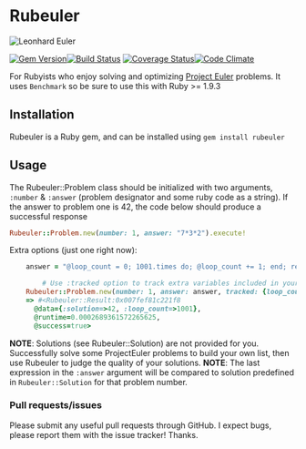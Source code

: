 Rubeuler
========
![Leonhard Euler](http://upload.wikimedia.org/wikipedia/commons/c/cc/Euler%27s_signature.png)

[![Gem Version](https://badge.fury.io/rb/Rubeuler.png)](http://badge.fury.io/rb/Rubeuler)[![Build Status](https://travis-ci.org/rthbound/rubeuler.png?branch=master)](https://travis-ci.org/rthbound/rubeuler) [![Coverage Status](https://coveralls.io/repos/rthbound/rubeuler/badge.png?branch=master)](https://coveralls.io/r/rthbound/rubeuler?branch=master)[![Code Climate](https://codeclimate.com/github/rthbound/rubeuler.png)](https://codeclimate.com/github/rthbound/rubeuler)


For Rubyists who enjoy solving and optimizing [Project Euler](http://www.projecteuler.net) problems. It uses `Benchmark` so be sure to use this with Ruby >= 1.9.3

Installation
------------

Rubeuler is a Ruby gem, and can be installed using `gem install rubeuler`

Usage
-----

The Rubeuler::Problem class should be initialized with two arguments, `:number` & `:answer` (problem designator and some ruby code as a string).
If the answer to problem one is 42, the code below should produce a successful response

```ruby
Rubeuler::Problem.new(number: 1, answer: "7*3*2").execute!
```

Extra options (just one right now):
```ruby
    answer = "@loop_count = 0; 1001.times do; @loop_count += 1; end; result = 42"  

		# Use :tracked option to track extra variables included in your algorithm
    Rubeuler::Problem.new(number: 1, answer: answer, tracked: {loop_count: "@loop_count"}).execute!
    => #<Rubeuler::Result:0x007fef81c221f8
      @data={:solution=>42, :loop_count=>1001},
      @runtime=0.0002689361572265625,
      @success=true>
```

__NOTE__: Solutions (see Rubeuler::Solution) are not provided for you. Successfully solve some ProjectEuler problems to build your own list, then use Rubeuler to judge the quality of your solutions.
__NOTE__: The last expression in the `:answer` argument will be compared to solution predefined in `Rubeuler::Solution` for that problem number.

### Pull requests/issues

Please submit any useful pull requests through GitHub. I expect bugs, please report them with the issue tracker! Thanks.

